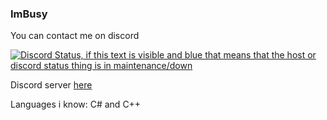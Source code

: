 ### ImBusy
You can contact me on discord  

[![Discord Status, if this text is visible and blue that means that the host or discord status thing is in maintenance/down](https://discord.c99.nl/widget/theme-2/658273895018790912.png)](https://discord.c99.nl/)  

Discord server [here](https://discord.gg/WWeEuYYREV)

Languages i know: C# and C++
